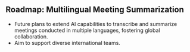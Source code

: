 ## Roadmap: Multilingual Meeting Summarization
- Future plans to extend AI capabilities to transcribe and summarize meetings conducted in multiple languages, fostering global collaboration.
- Aim to support diverse international teams.
